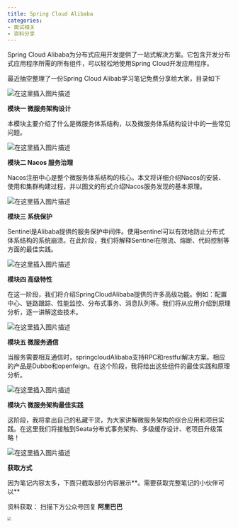 ```yaml
---
title: Spring Cloud Alibaba
categories: 
- 面试相关
- 资料分享
---
```


Spring Cloud Alibaba为分布式应用开发提供了一站式解决方案。它包含开发分布式应用程序所需的所有组件，可以轻松地使用Spring Cloud开发应用程序。

最近抽空整理了一份Spring Cloud Alibab学习笔记免费分享给大家，目录如下

![在这里插入图片描述](https://img-blog.csdnimg.cn/0151b6be4697415aac55cb656726293f.png?x-oss-process=image/watermark,type_d3F5LXplbmhlaQ,shadow_50,text_Q1NETiBA5pyI5Ly06aOe6bG8,size_20,color_FFFFFF,t_70,g_se,x_16)

**模块一 微服务架构设计**

本模块主要介绍了什么是微服务体系结构，以及微服务体系结构设计中的一些常见问题。

![在这里插入图片描述](https://img-blog.csdnimg.cn/a03b543ec1964b75b41ad559a626bc31.png?x-oss-process=image/watermark,type_d3F5LXplbmhlaQ,shadow_50,text_Q1NETiBA5pyI5Ly06aOe6bG8,size_20,color_FFFFFF,t_70,g_se,x_16)

**模块二 Nacos 服务治理**

Nacos注册中心是整个微服务体系结构的核心。本文将详细介绍Nacos的安装、使用和集群构建过程，并以图文的形式介绍Nacos服务发现的基本原理。

![在这里插入图片描述](https://img-blog.csdnimg.cn/a945c643afe3486abd9bfaef032c7f1a.png?x-oss-process=image/watermark,type_d3F5LXplbmhlaQ,shadow_50,text_Q1NETiBA5pyI5Ly06aOe6bG8,size_20,color_FFFFFF,t_70,g_se,x_16)

**模块三 系统保护**

Sentinel是Alibaba提供的服务保护中间件。使用sentinel可以有效地防止分布式体系结构的系统崩溃。在此阶段，我们将解释Sentinel在限流、熔断、代码控制等方面的最佳实践。

![在这里插入图片描述](https://img-blog.csdnimg.cn/01be8be9dea3435597589faae8ff6a6f.png?x-oss-process=image/watermark,type_d3F5LXplbmhlaQ,shadow_50,text_Q1NETiBA5pyI5Ly06aOe6bG8,size_20,color_FFFFFF,t_70,g_se,x_16)

**模块四 高级特性**

在这一阶段，我们将介绍SpringCloudAlibaba提供的许多高级功能。例如：配置中心、链路跟踪、性能监控、分布式事务、消息队列等。我们将从应用介绍到原理分析，逐一讲解这些技术。

![在这里插入图片描述](https://img-blog.csdnimg.cn/1ada1f2fe5ef4130887adb0617358c8f.png?x-oss-process=image/watermark,type_d3F5LXplbmhlaQ,shadow_50,text_Q1NETiBA5pyI5Ly06aOe6bG8,size_20,color_FFFFFF,t_70,g_se,x_16)

**模块五 微服务通信**

当服务需要相互通信时，springcloudAlibaba支持RPC和restful解决方案。相应的产品是Dubbo和openfeign。在这个阶段，我将给出这些组件的最佳实践和原理分析。

![在这里插入图片描述](https://img-blog.csdnimg.cn/2482d52e2b0b4d2c86f61469a36a70fc.png?x-oss-process=image/watermark,type_d3F5LXplbmhlaQ,shadow_50,text_Q1NETiBA5pyI5Ly06aOe6bG8,size_20,color_FFFFFF,t_70,g_se,x_16)

**模块六 微服务架构最佳实践**

这阶段，我将拿出自己的私藏干货，为大家讲解微服务架构的综合应用和项目实践。在这里我们将接触到Seata分布式事务架构、多级缓存设计、老项目升级策略！

![在这里插入图片描述](https://img-blog.csdnimg.cn/c966fa9d22af4d608a755dfd3e8e1ccd.png?x-oss-process=image/watermark,type_d3F5LXplbmhlaQ,shadow_50,text_Q1NETiBA5pyI5Ly06aOe6bG8,size_20,color_FFFFFF,t_70,g_se,x_16)

**获取方式**

因为笔记内容太多，下面只截取部分内容展示**。需要获取完整笔记的小伙伴可以**

资料获取： 扫描下方公众号回复 **阿里巴巴**

<img src="https://img-blog.csdnimg.cn/20210613214230408.jpeg" style="zoom:50%;" />
